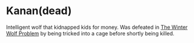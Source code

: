 # Kanan(dead)

Intelligent wolf that kidnapped kids for money. Was defeated in [The Winter Wolf Problem](../../Quests/Completed/The%20Winter%20Wolf%20Problem.md) by being tricked into a cage before shortly being killed.